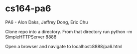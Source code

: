 cs164-pa6
=========

PA6 - Alon Daks, Jeffrey Dong, Eric Chu


Clone repo into a directory. From that directory run python -m SimpleHTTPServer 8888

Open a browser and navigate to localhost:8888/pa6.html
